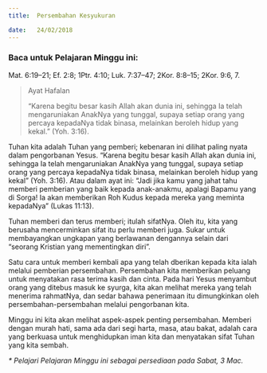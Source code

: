 ```yaml
---
title:  Persembahan Kesyukuran

date:   24/02/2018
---
```


### Baca untuk Pelajaran Minggu ini:  
Mat. 6:19–21; Ef. 2:8; 1Ptr. 4:10; Luk. 7:37–47; 2Kor. 8:8–15; 2Kor. 9:6, 7.

> <p>Ayat Hafalan</p>
> “Karena begitu besar kasih Allah akan dunia ini, sehingga Ia telah mengaruniakan AnakNya yang tunggal, supaya setiap orang yang percaya kepadaNya tidak binasa, melainkan beroleh hidup yang kekal.”  (Yoh. 3:16).

Tuhan kita adalah Tuhan yang pemberi; kebenaran ini dilihat paling nyata dalam pengorbanan Yesus.  “Karena begitu besar kasih Allah akan dunia ini, sehingga Ia telah mengaruniakan AnakNya yang tunggal, supaya setiap orang yang percaya kepadaNya tidak binasa, melainkan beroleh hidup yang kekal” (Yoh. 3:16).  Atau dalam ayat ini: “Jadi jika kamu yang jahat tahu memberi pemberian yang baik kepada anak-anakmu, apalagi Bapamu yang di Sorga!  Ia akan memberikan Roh Kudus kepada mereka yang meminta kepadaNya” (Lukas 11:13).

Tuhan memberi dan terus memberi; itulah sifatNya. Oleh itu, kita yang berusaha mencerminkan sifat itu perlu memberi juga. Sukar untuk membayangkan ungkapan yang berlawanan dengannya selain dari “seorang Kristian yang mementingkan diri”.

Satu cara untuk memberi kembali apa yang telah dberikan kepada kita ialah melalui pemberian persembahan. Persembahan kita memberikan peluang untuk menyatakan rasa terima kasih dan cinta. Pada hari Yesus menyambut orang yang ditebus masuk ke syurga, kita akan melihat mereka yang telah menerima rahmatNya, dan sedar bahawa penerimaan itu dimungkinkan oleh persembahan-persembahan melalui pengorbanan kita.

Minggu ini kita akan melihat aspek-aspek penting persembahan. Memberi dengan murah hati, sama ada dari segi harta, masa, atau bakat, adalah cara yang berkuasa untuk menghidupkan iman kita dan menyatakan sifat Tuhan yang kita sembah. 

_* Pelajari Pelajaran Minggu ini sebagai persediaan pada Sabat, 3 Mac._